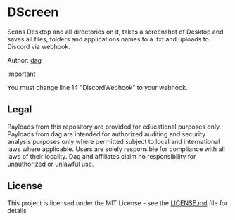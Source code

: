 # DScreen
Scans Desktop and all directories on it, takes a screenshot of Desktop and saves all files, folders and applications names to a .txt and uploads to Discord via webhook. 

Author: [dag](https://github.com/dagnazty)

> [!IMPORTANT]
> You must change line 14 "DiscordWebhook" to your webhook.

## Legal
Payloads from this repository are provided for educational purposes only. Payloads from dag are intended for authorized auditing and security analysis purposes only where permitted subject to local and international laws where applicable. Users are solely responsible for compliance with all laws of their locality. Dag and affiliates claim no responsibility for unauthorized or unlawful use.

## License
This project is licensed under the MIT License - see the [LICENSE.md](LICENSE.md) file for details
